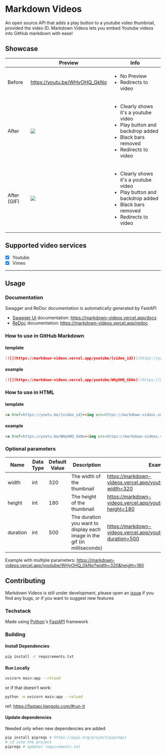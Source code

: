 # Markdown Videos

An open source API that adds a play button to a youtube video thumbnail, provided the video ID.
Markdown Videos lets you embed Youtube videos into GitHub markdown with ease!

## Showcase

||Preview|Info|
|--|--|--|
|Before|https://youtu.be/WHyOHQ_GkNo|<ul><li>No Preview</li><li>Redirects to video</li></ul>|
|After|[![](https://markdown-videos.vercel.app/youtube/WHyOHQ_GkNo)](https://youtu.be/WHyOHQ_GkNo)|<ul><li>Clearly shows it's a youtube video</li><li>Play button and backdrop added</li><li>Black bars removed</li><li>Redirects to video</li></ul>|
|After (GIF)|[![](https://markdown-videos.vercel.app/youtube/WHyOHQ_GkNo.gif)](https://youtu.be/WHyOHQ_GkNo.gif)|<ul><li>Clearly shows it's a youtube video</li><li>Play button and backdrop added</li><li>Black bars removed</li><li>Redirects to video</li></ul>|


## Supported video services

- [x] Youtube
- [x] Vimeo

---
## Usage

### Documentation

Swagger and ReDoc documentation is automatically generated by FastAPI
- [Swagger UI](https://github.com/swagger-api/swagger-ui) documentation: <https://markdown-videos.vercel.app/docs>
- [ReDoc](https://github.com/Rebilly/ReDoc) documentation: <https://markdown-videos.vercel.app/redoc>

### How to use in GitHub Markdown

#### template

```markdown
[![](https://markdown-videos.vercel.app/youtube/{video_id})](https://youtu.be/{video_id})
```

#### example

```markdown
[![](https://markdown-videos.vercel.app/youtube/WHyOHQ_GkNo)](https://youtu.be/WHyOHQ_GkNo)
```

### How to use in HTML

#### template

```html
<a href=https://youtu.be/{video_id}><img src=https://markdown-videos.vercel.app/youtube/{video_id}></a></img>
```

#### example

```html
<a href=https://youtu.be/WHyOHQ_GkNo><img src=https://markdown-videos.vercel.app/youtube/WHyOHQ_GkNo></a></img>
```

### Optional parameters
|Name     |Data Type |Default Value             |Description                                                              |Example                                                             |Availability               |
|---------|----------|--------------------------|-------------------------------------------------------------------------|--------------------------------------------------------------------|---------------------------|
|width    |int       |320                       |The width of the thumbnail                                               |https://markdown-videos.vercel.app/youtube/WHyOHQ_GkNo?width=320    |All Endpoints              |
|height   |int       |180                       |The height of the thumbnail                                              |https://markdown-videos.vercel.app/youtube/WHyOHQ_GkNo?height=180   |All Endpoints              |
|duration |int       |500                       |The duration you want to display each image in the gif (in milliseconds) |https://markdown-videos.vercel.app/youtube/WHyOHQ_GkNo?duration=500 |Endpoints ending with .gif |

Example with multiple parameters: https://markdown-videos.vercel.app/youtube/WHyOHQ_GkNo?width=320&height=180

## Contributing

Markdown Videos is still under development, please open an [issue](https://github.com/Snailedlt/Markdown-Videos/issues) if you find any bugs, or if you want to suggest new features

### Techstack

Made using [Python](https://www.python.org/)'s [FastAPI](https://fastapi.tiangolo.com/) framework

### Building

#### Install Dependencies

```sh
pip install -r requirements.txt
```

#### Run Locally

```sh
uvicorn main:app --reload
```

or if that doesn't work:

```sh
python -m uvicorn main:app --reload
```

ref: <https://fastapi.tiangolo.com/#run-it>

#### Update dependencies

Needed only when new dependencies are added

```sh
pip install pipreqs # https://pypi.org/project/pipreqs/
# cd into the project
pipreqs # updates requirements.txt
```
